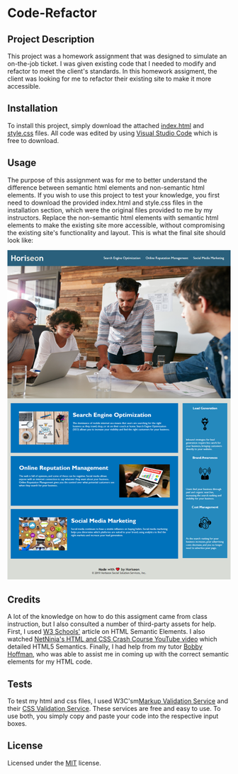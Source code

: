 # Code-Refactor

## Project Description

This project was a homework assignment that was designed to simulate an on-the-job ticket. I was given existing code that I needed to modify and refactor to meet the client's standards. In this homework assigment, the client was looking for me to refactor their existing site to make it more accessible. 

## Installation

To install this project, simply download the attached [index.html](https://github.com/andrewbreen/code-refactor/commit/72a735a6f8d85197a12a47873f4f784ef6416414) and [style.css](https://github.com/andrewbreen/code-refactor/commit/31d22dd8bc0acb5738b75fdb38e37acc826fbe4e) files. All code was edited by using [Visual Studio Code](https://code.visualstudio.com/download) which is free to download. 

## Usage

The purpose of this assignment was for me to better understand the difference between semantic html elements and non-semantic html elements. If you wish to use this project to test your knowledge, you first need to download the provided index.html and style.css files in the installation section, which were the original files provided to me by my instructors. Replace the non-semantic html elements with semantic html elements to make the existing site more accessible, without compromising the existing site's functionality and layout. This is what the final site should look like:

![code refactor screenshot](./assets/images/andrewbreen.github.io_code-refactor_.png)

## Credits

A lot of the knowledge on how to do this assigment came from class instruction, but I also consulted a number of third-party assets for help. First, I used [W3 Schools'](https://www.w3schools.com/html/html5_semantic_elements.asp) article on HTML Semantic Elements. I also watched [NetNinja's HTML and CSS Crash Course YouTube video](https://www.youtube.com/watch?v=kGW8Al_cga4) which detailed HTML5 Semantics. Finally, I had help from my tutor [Bobby Hoffman](https://github.com/rhoffman103), who was able to assist me in coming up with the correct semantic elements for my HTML code. 

## Tests

To test my html and css files, I used W3C'sm[Markup Validation Service](https://validator.w3.org/#validate_by_input) and their [CSS Validation Service](https://jigsaw.w3.org/css-validator/#validate_by_input). These services are free and easy to use. To use both, you simply copy and paste your code into the respective input boxes. 

## License

Licensed under the [MIT](./assets/LICENSE.txt) license.